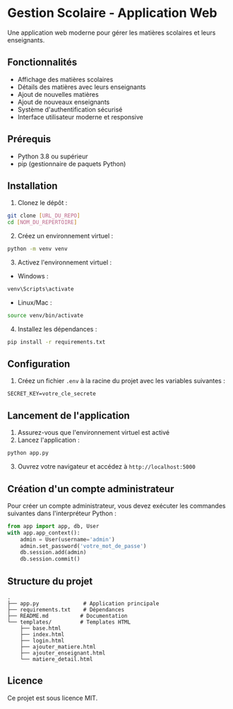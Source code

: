# Gestion Scolaire - Application Web

Une application web moderne pour gérer les matières scolaires et leurs enseignants.

## Fonctionnalités

- Affichage des matières scolaires
- Détails des matières avec leurs enseignants
- Ajout de nouvelles matières
- Ajout de nouveaux enseignants
- Système d'authentification sécurisé
- Interface utilisateur moderne et responsive

## Prérequis

- Python 3.8 ou supérieur
- pip (gestionnaire de paquets Python)

## Installation

1. Clonez le dépôt :
```bash
git clone [URL_DU_REPO]
cd [NOM_DU_REPERTOIRE]
```

2. Créez un environnement virtuel :
```bash
python -m venv venv
```

3. Activez l'environnement virtuel :
- Windows :
```bash
venv\Scripts\activate
```
- Linux/Mac :
```bash
source venv/bin/activate
```

4. Installez les dépendances :
```bash
pip install -r requirements.txt
```

## Configuration

1. Créez un fichier `.env` à la racine du projet avec les variables suivantes :
```
SECRET_KEY=votre_cle_secrete
```

## Lancement de l'application

1. Assurez-vous que l'environnement virtuel est activé
2. Lancez l'application :
```bash
python app.py
```
3. Ouvrez votre navigateur et accédez à `http://localhost:5000`

## Création d'un compte administrateur

Pour créer un compte administrateur, vous devez exécuter les commandes suivantes dans l'interpréteur Python :

```python
from app import app, db, User
with app.app_context():
    admin = User(username='admin')
    admin.set_password('votre_mot_de_passe')
    db.session.add(admin)
    db.session.commit()
```

## Structure du projet

```
.
├── app.py              # Application principale
├── requirements.txt    # Dépendances
├── README.md          # Documentation
└── templates/         # Templates HTML
    ├── base.html
    ├── index.html
    ├── login.html
    ├── ajouter_matiere.html
    ├── ajouter_enseignant.html
    └── matiere_detail.html
```

## Licence

Ce projet est sous licence MIT. 